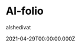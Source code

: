 ---
title: Al-folio
github: https://github.com/alshedivat/al-folio
demo: https://alshedivat.github.io/al-folio/
license: MIT
author: alshedivat
author_link: ''
date: 2021-04-29T00:00:00.000Z
ssg:
  - Jekyll
cms: null
css: null
category:
  - Portfolio
description: A beautiful, simple, clean, and responsive Jekyll theme for academics
draft: false
publish_date: '2016-05-30T16:32:46Z'
update_date: '2023-01-15T03:56:38Z'
github_star: 4825
github_fork: 7190
---
